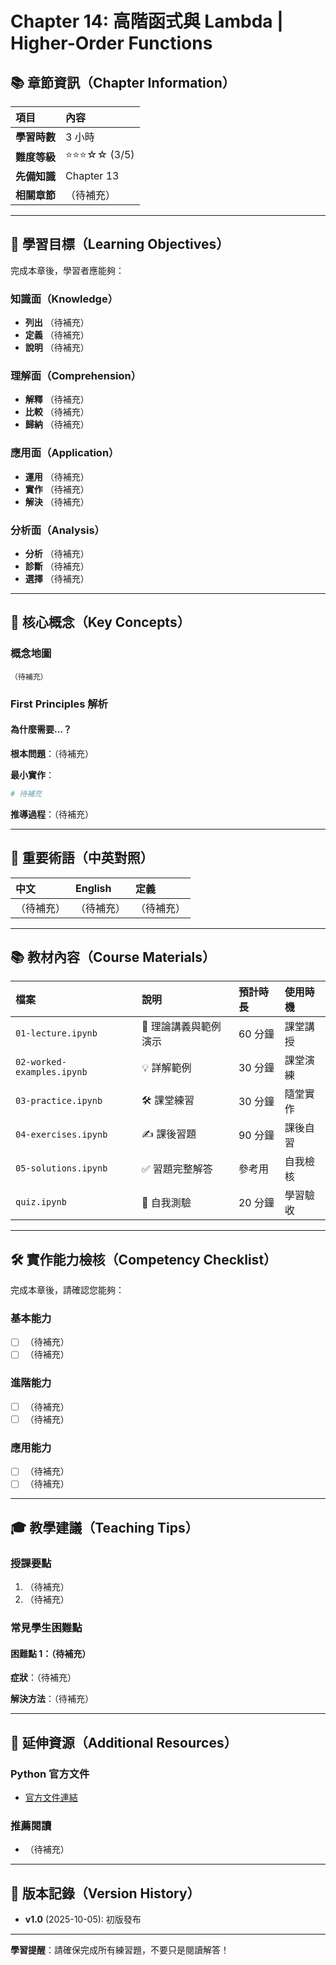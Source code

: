 # Chapter 14: 高階函式與 Lambda | Higher-Order Functions

## 📚 章節資訊（Chapter Information）

| 項目 | 內容 |
|:-----|:-----|
| **學習時數** | 3 小時 |
| **難度等級** | ⭐⭐⭐☆☆ (3/5) |
| **先備知識** | Chapter 13 |
| **相關章節** | （待補充） |

---

## 🎯 學習目標（Learning Objectives）

完成本章後，學習者應能夠：

### 知識面（Knowledge）
- **列出** （待補充）
- **定義** （待補充）
- **說明** （待補充）

### 理解面（Comprehension）
- **解釋** （待補充）
- **比較** （待補充）
- **歸納** （待補充）

### 應用面（Application）
- **運用** （待補充）
- **實作** （待補充）
- **解決** （待補充）

### 分析面（Analysis）
- **分析** （待補充）
- **診斷** （待補充）
- **選擇** （待補充）

---

## 🔑 核心概念（Key Concepts）

### 概念地圖
```
（待補充）
```

### First Principles 解析

#### 為什麼需要...？
**根本問題**：（待補充）

**最小實作**：
```python
# 待補充
```

**推導過程**：（待補充）

---

## 📖 重要術語（中英對照）

| 中文 | English | 定義 |
|:-----|:--------|:-----|
| （待補充） | （待補充） | （待補充） |

---

## 📚 教材內容（Course Materials）

| 檔案 | 說明 | 預計時長 | 使用時機 |
|:-----|:-----|:---------|:---------|
| `01-lecture.ipynb` | 📖 理論講義與範例演示 | 60 分鐘 | 課堂講授 |
| `02-worked-examples.ipynb` | 💡 詳解範例 | 30 分鐘 | 課堂演練 |
| `03-practice.ipynb` | 🛠️ 課堂練習 | 30 分鐘 | 隨堂實作 |
| `04-exercises.ipynb` | ✍️ 課後習題 | 90 分鐘 | 課後自習 |
| `05-solutions.ipynb` | ✅ 習題完整解答 | 參考用 | 自我檢核 |
| `quiz.ipynb` | 📝 自我測驗 | 20 分鐘 | 學習驗收 |

---

## 🛠️ 實作能力檢核（Competency Checklist）

完成本章後，請確認您能夠：

### 基本能力
- [ ] （待補充）
- [ ] （待補充）

### 進階能力
- [ ] （待補充）
- [ ] （待補充）

### 應用能力
- [ ] （待補充）
- [ ] （待補充）

---

## 🎓 教學建議（Teaching Tips）

### 授課要點
1. （待補充）
2. （待補充）

### 常見學生困難點

#### 困難點 1：（待補充）
**症狀**：（待補充）

**解決方法**：（待補充）

---

## 🔗 延伸資源（Additional Resources）

### Python 官方文件
- [官方文件連結](https://docs.python.org/3/)

### 推薦閱讀
- （待補充）

---

## 📝 版本記錄（Version History）
- **v1.0** (2025-10-05): 初版發布

---

**學習提醒**：請確保完成所有練習題，不要只是閱讀解答！
